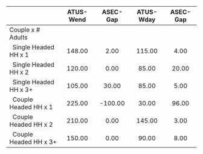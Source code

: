 
|                      |    ATUS-Wend |     ASEC-Gap |    ATUS-Wday |     ASEC-Gap |
| -------------------- | :----------: | :----------: | :----------: | :----------: |
| Couple x # Adults    |              |              |              |              |
| &nbsp;&nbsp;Single Headed HH x 1 |       148.00 |         2.00 |       115.00 |         4.00 |
| &nbsp;&nbsp;Single Headed HH x 2 |       120.00 |         0.00 |        85.00 |        20.00 |
| &nbsp;&nbsp;Single Headed HH x 3+ |       105.00 |        30.00 |        85.00 |         5.00 |
| &nbsp;&nbsp;Couple Headed HH x 1 |       225.00 |      -100.00 |        30.00 |        96.00 |
| &nbsp;&nbsp;Couple Headed HH x 2 |       210.00 |         0.00 |       145.00 |         3.00 |
| &nbsp;&nbsp;Couple Headed HH x 3+ |       150.00 |         0.00 |        90.00 |         8.00 |

